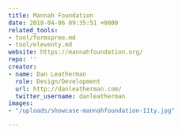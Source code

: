 ```yaml
---
title: Mannah Foundation
date: 2018-04-06 09:35:51 +0000
related_tools:
- tool/formspree.md
- tool/eleventy.md
website: https://mannahfoundation.org/
repo: ''
creator:
- name: Dan Leatherman
  role: Design/Development
  url: http://danleatherman.com/
  twitter_username: danleatherman
images:
- "/uploads/showcase-mannahfoundation-11ty.jpg"

---
```

